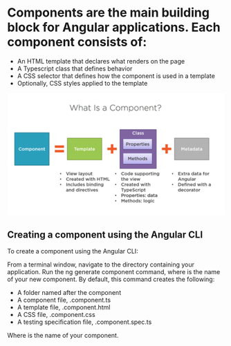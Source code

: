 # Components are the main building block for Angular applications. Each component consists of:

* An HTML template that declares what renders on the page
* A Typescript class that defines behavior
* A CSS selector that defines how the component is used in a template
* Optionally, CSS styles applied to the template

![component.png](images/component.png)

## Creating a component using the Angular CLI
To create a component using the Angular CLI:

From a terminal window, navigate to the directory containing your application.
Run the ng generate component <component-name> command, where <component-name> is the name of your new component.
By default, this command creates the following:

* A folder named after the component
* A component file, <component-name>.component.ts
* A template file, <component-name>.component.html
* A CSS file, <component-name>.component.css
* A testing specification file, <component-name>.component.spec.ts

Where <component-name> is the name of your component.

